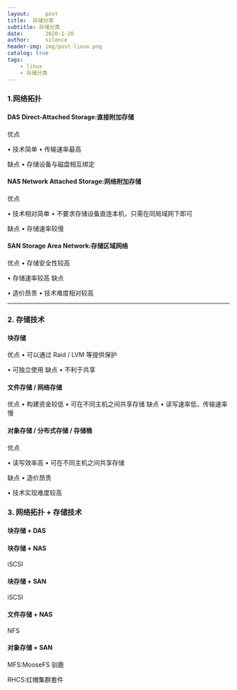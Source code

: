 ```yaml
---
layout:     post
title:  存储分类
subtitle: 存储分类
date:       2020-1-20
author:     silence
header-img: img/post-linux.png
catalog: true
tags:
    - linux
    - 存储分类
---
```


### 1.网络拓扑

#### DAS Direct-Attached Storage:直接附加存储 

优点 

• 技术简单
 • 传输速率最高 

缺点
 • 存储设备与磁盘相互绑定 

#### NAS Network Attached Storage:网络附加存储 

优点 

• 技术相对简单
 • 不要求存储设备直连本机，只需在同局域网下即可 

缺点
 • 存储速率较慢 

#### SAN Storage Area Network:存储区域网络 

优点
 • 存储安全性较高 

• 存储速率较高 缺点 

• 造价昂贵
 • 技术难度相对较高 



***



### 2. 存储技术 

#### 块存储

优点
  • 可以通过 Raid / LVM 等提供保护

  • 可独立使用
缺点
  • 不利于共享

####  文件存储 / 网络存储 

优点
• 构建资金较低
• 可在不同主机之间共享存储
缺点
• 读写速率低，传输速率慢

####  对象存储 / 分布式存储 / 存储桶

优点 

• 读写效率高
 • 可在不同主机之间共享存储 

缺点
 • 造价昂贵 

• 技术实现难度较高 

### 3. 网络拓扑 + 存储技术 

#### 块存储 + DAS 

#### 块存储 + NAS 

iSCSI 

#### 块存储 + SAN

iSCSI 

#### 文件存储 + NAS 

NFS

#### 对象存储 + SAN 

MFS:MooseFS 驯鹿 

RHCS:红帽集群套件 

#### 
